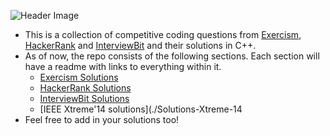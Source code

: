 <!-- ![Header Image](https://dev-to-uploads.s3.amazonaws.com/i/c4l7vr7g75jid85szu68.png) -->
![Header Image](https://i.imgur.com/VlmfCiq_d.webp?maxwidth=1520&fidelity=grand)
- This is a collection of competitive coding questions from [Exercism](https://exercism.io/), [HackerRank](https://hackerrank.com) and [InterviewBit](https://www.interviewbit.com/) and their solutions in C++.
- As of now, the repo consists of the following sections. Each section will have a readme with links to everything within it.
  - [Exercism Solutions](./Exercism/readme.md)
  - [HackerRank Solutions](./HackerRank/readme.md)
  - [InterviewBit Solutions](./Interviewbit/Readme.md)
  - [IEEE Xtreme'14 solutions](./Solutions-Xtreme-14
- Feel free to add in your solutions too!
